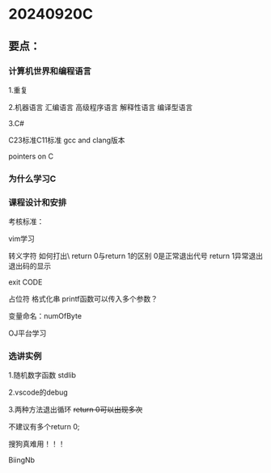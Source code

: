 # **20240920C**

## 要点：

### 计算机世界和编程语言

1.重复

2.机器语言 汇编语言 高级程序语言 解释性语言 编译型语言 

3.C#

C23标准C11标准  gcc and clang版本

pointers on C 

### 为什么学习C

### 课程设计和安排

考核标准：

vim学习

转义字符 如何打出\ return 0与return 1的区别 0是正常退出代号 return 1异常退出 退出码的显示

exit CODE 

占位符 格式化串 printf函数可以传入多个参数？

变量命名：numOfByte 

OJ平台学习







### 选讲实例

1.随机数字函数 stdlib

2.vscode的debug

3.两种方法退出循环 ~~return 0可以出现多次~~

不建议有多个return 0;



搜狗真难用！！！

BiingNb











